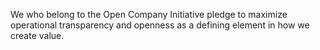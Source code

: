 We who belong to the Open Company Initiative pledge to maximize operational
transparency and openness as a defining element in how we create value.
